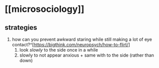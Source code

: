 # [[microsociology]]
## strategies
1. how can you prevent awkward staring while still making a lot of eye contact?^[https://bigthink.com/neuropsych/how-to-flirt/]
	1. look _slowly_ to the side once in a while
	2. slowly to not appear anxious + same with to the side (rather than down)